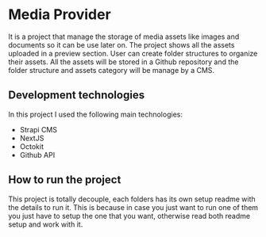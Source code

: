 # Media Provider

It is a project that manage the storage of media assets like images and documents so it can be use later on. The project shows all the assets uploaded in a preview section. User can create folder structures to organize their assets.
All the assets will be stored in a Github repository and the folder structure and assets category will be manage by a CMS.

## Development technologies

In this project I used the following main technologies:

- Strapi CMS
- NextJS
- Octokit
- Github API

## How to run the project

This project is totally decouple, each folders has its own setup readme with the details to run it.
This is because in case you just want to run one of them you just have to setup the one that you want, otherwise read both readme setup and work with it.
